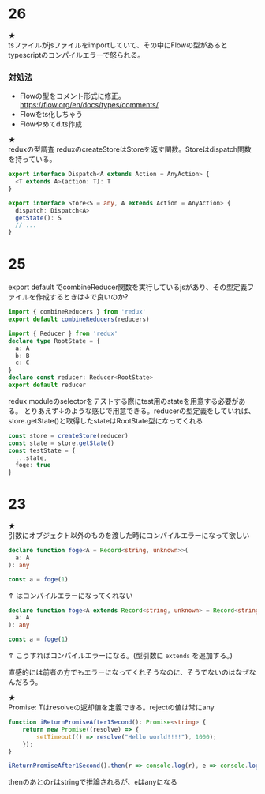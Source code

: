 # 26
★  
tsファイルがjsファイルをimportしていて、その中にFlowの型があるとtypescriptのコンパイルエラーで怒られる。   

### 対処法
* Flowの型をコメント形式に修正。https://flow.org/en/docs/types/comments/
* Flowをts化しちゃう
* Flowやめてd.ts作成

★  
reduxの型調査
reduxのcreateStoreはStoreを返す関数。Storeはdispatch関数を持っている。
```typescript
export interface Dispatch<A extends Action = AnyAction> {
  <T extends A>(action: T): T
}
```

```typescript
export interface Store<S = any, A extends Action = AnyAction> {
  dispatch: Dispatch<A>
  getState(): S
  // ...
}
```



# 25

export default でcombineReducer関数を実行しているjsがあり、その型定義ファイルを作成するときは↓で良いのか?
```typescript
import { combineReducers } from 'redux'
export default combineReducers(reducers)
```

```typescript
import { Reducer } from 'redux'
declare type RootState = {
  a: A
  b: B
  c: C
}
declare const reducer: Reducer<RootState>
export default reducer
```

redux moduleのselectorをテストする際にtest用のstateを用意する必要がある。
とりあえず↓のような感じで用意できる。reducerの型定義をしていれば、store.getState()と取得したstateはRootState型になってくれる
```typescript
const store = createStore(reducer)
const state = store.getState()
const testState = {
  ...state,
  foge: true
}
```


# 23

★  
引数にオブジェクト以外のものを渡した時にコンパイルエラーになって欲しい

```typescript
declare function foge<A = Record<string, unknown>>(
  a: A
): any

const a = foge(1)
```
↑ はコンパイルエラーになってくれない

```typescript
declare function foge<A extends Record<string, unknown> = Record<string, unknown>>(
  a: A
): any

const a = foge(1)
```
↑ こうすればコンパイルエラーになる。(型引数に `extends` を追加する。)

直感的には前者の方でもエラーになってくれそうなのに、そうでないのはなぜなんだろう。

★  
Promise<T>: Tはresolveの返却値を定義できる。rejectの値は常にany

```typescript
function iReturnPromiseAfter1Second(): Promise<string> {
    return new Promise((resolve) => {
        setTimeout(() => resolve("Hello world!!!!"), 1000);
    });
}

iReturnPromiseAfter1Second().then(r => console.log(r), e => console.log(e))
```
thenのあとの`r`はstringで推論されるが、`e`はanyになる



